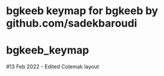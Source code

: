 # bgkeeb keymap for bgkeeb by github.com/sadekbaroudi

# bgkeeb_keymap
#13 Feb 2022 - Edited Colemak layout